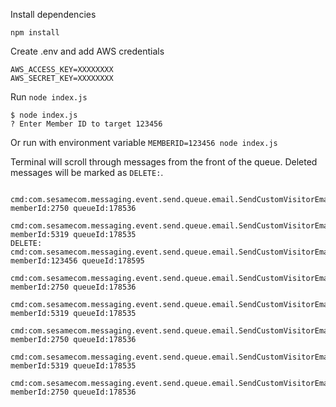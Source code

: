 Install dependencies

    npm install

Create .env and add AWS credentials

    AWS_ACCESS_KEY=XXXXXXXX
    AWS_SECRET_KEY=XXXXXXXX

Run `node index.js`

    $ node index.js
    ? Enter Member ID to target 123456

Or run with environment variable `MEMBERID=123456 node index.js`

Terminal will scroll through messages from the front of the queue. Deleted messages
will be marked as `DELETE:`.

               cmd:com.sesamecom.messaging.event.send.queue.email.SendCustomVisitorEmail memberId:2750 queueId:178536
               cmd:com.sesamecom.messaging.event.send.queue.email.SendCustomVisitorEmail memberId:5319 queueId:178535
    DELETE:    cmd:com.sesamecom.messaging.event.send.queue.email.SendCustomVisitorEmail memberId:123456 queueId:178595
               cmd:com.sesamecom.messaging.event.send.queue.email.SendCustomVisitorEmail memberId:2750 queueId:178536
               cmd:com.sesamecom.messaging.event.send.queue.email.SendCustomVisitorEmail memberId:5319 queueId:178535
               cmd:com.sesamecom.messaging.event.send.queue.email.SendCustomVisitorEmail memberId:2750 queueId:178536
               cmd:com.sesamecom.messaging.event.send.queue.email.SendCustomVisitorEmail memberId:5319 queueId:178535
               cmd:com.sesamecom.messaging.event.send.queue.email.SendCustomVisitorEmail memberId:2750 queueId:178536


